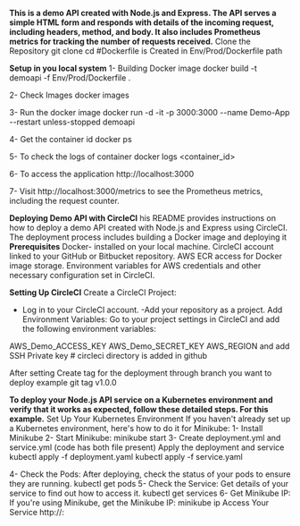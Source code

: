**This is a demo API created with Node.js and Express. The API serves a simple HTML form and responds with details of the incoming request, including headers, method, and body. It also includes Prometheus metrics for tracking the number of requests received.**
Clone the Repository
git clone <repository-url>
cd <repository-name>
#Dockerfile is Created in Env/Prod/Dockerfile path 

**Setup in you local system**
1- Building Docker image
   docker build -t demoapi -f Env/Prod/Dockerfile .

2- Check Images
   docker images 

3- Run the docker image
   docker run -d -it -p 3000:3000 --name Demo-App --restart unless-stopped demoapi

4- Get the container id
   docker ps

5- To check the logs of container 
   docker logs <container_id>

6- To access the application 
   http://localhost:3000
   
7- Visit http://localhost:3000/metrics to see the Prometheus metrics, including the request counter.

**Deploying Demo API with CircleCI**
his README provides instructions on how to deploy a demo API created with Node.js and Express using CircleCI. The deployment process includes building a Docker image and deploying it 
**Prerequisites**
Docker- installed on your local machine.
CircleCI account linked to your GitHub or Bitbucket repository.
AWS ECR access for Docker image storage.
Environment variables for AWS credentials and other necessary configuration set in CircleCI.

**Setting Up CircleCI**
Create a CircleCI Project:
- Log in to your CircleCI account.
-Add your repository as a project.
Add Environment Variables:
Go to your project settings in CircleCI and add the following environment variables:

AWS_Demo_ACCESS_KEY
AWS_Demo_SECRET_KEY
AWS_REGION 
and add SSH Private key # circleci directory is added in github 

After setting Create tag for the deployment through branch you want to deploy 
example git tag v1.0.0

**To deploy your Node.js API service on a Kubernetes environment and verify that it works as expected, follow these detailed steps. For this example.** 
 Set Up Your Kubernetes Environment
If you haven't already set up a Kubernetes environment, here's how to do it for Minikube:
1- Install Minikube
2- Start Minikube:
   minikube start
3- Create deployment.yml and service.yml (code has both file present)
Apply the deployment and service
kubectl apply -f deployment.yaml
kubectl apply -f service.yaml

4- Check the Pods: After deploying, check the status of your pods to ensure they are running.
   kubectl get pods
5- Check the Service: Get details of your service to find out how to access it.
   kubectl get services
6- Get Minikube IP: If you're using Minikube, get the Minikube IP:
   minikube ip 
   Access Your Service
   http://<minikube-ip>:<node-port>
 





